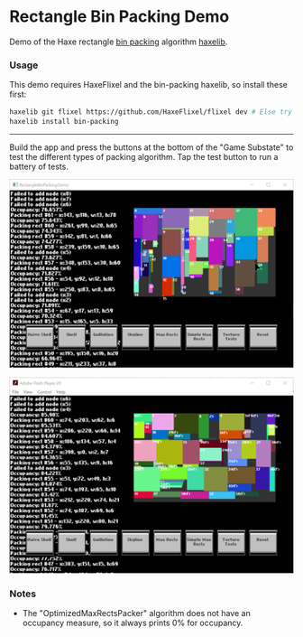 # Rectangle Bin Packing Demo

Demo of the Haxe rectangle [bin packing](https://github.com/Tw1ddle/Rectangle-Bin-Packing) algorithm [haxelib](http://lib.haxe.org/p/bin-packing).

### Usage ###

This demo requires HaxeFlixel and the bin-packing haxelib, so install these first:

```bash
haxelib git flixel https://github.com/HaxeFlixel/flixel dev # Else try stable branch of HaxeFlixel: haxelib install flixel
haxelib install bin-packing
```

------

Build the app and press the buttons at the bottom of the "Game Substate" to test the different types of packing algorithm. Tap the test button to run a battery of tests.

![Screenshot](screenshots/screenshot1.png?raw=true "Bin Packing Algorithm Demo screenshot 1")

![Screenshot](screenshots/screenshot2.png?raw=true "Bin Packing Algorithm Demo screenshot 2")

### Notes ###
* The "OptimizedMaxRectsPacker" algorithm does not have an occupancy measure, so it always prints 0% for occupancy.